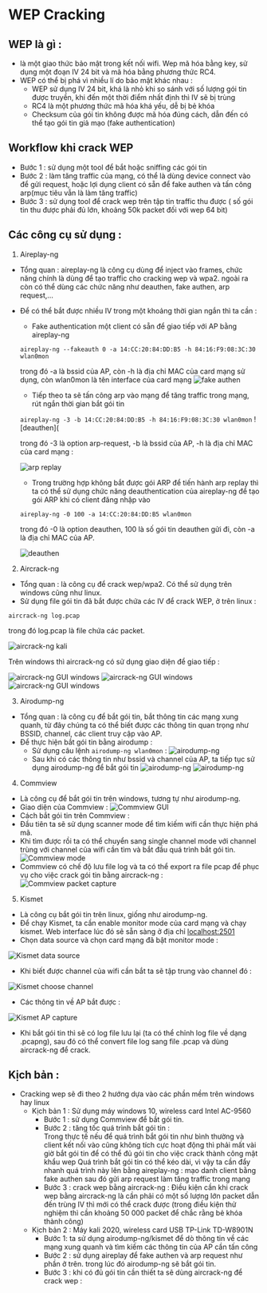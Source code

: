 # WEP Cracking
## WEP là gì :
- là một giao thức bảo mật trong kết nối wifi. Wep mã hóa bằng key, sử dụng một đoạn IV 24 bit và mã hóa bằng phương thức RC4.
- WEP có thể bị phá vì nhiều lí do bảo mật khác nhau :
  - WEP sử dụng IV 24 bit, khá là nhỏ khi so sánh với số lượng gói tin được truyền, khi đến một thời điểm nhất định thì IV sẽ bị trùng 
  - RC4 là một phương thức mã hóa khá yếu, dễ bị bẻ khóa
  - Checksum của gói tin không được mã hóa đúng cách, dẫn đến có thể tạo gói tin giả mạo (fake authentication) 
## Workflow khi crack WEP
- Bước 1 : sử dụng một tool để bắt hoặc sniffing các gói tin 
- Bước 2 : làm tăng traffic của mạng, có thể là dùng device connect vào để gửi request, hoặc lợi dụng client có sẵn để fake authen và tấn công arp(mục tiêu vẫn là làm tăng traffic)
- Bước 3 : sử dụng tool để crack wep trên tập tin traffic thu được ( số gói tin thu được phải đủ lớn, khoảng 50k packet đối với wep 64 bit) 
## Các công cụ sử dụng :
1. Aireplay-ng
- Tổng quan : aireplay-ng là công cụ dùng để inject vào frames, chức năng chính là dùng để tạo traffic cho cracking wep và wpa2. ngoài ra còn có thể dùng các chức năng như deauthen, fake authen, arp request,…
- Để có thể bắt được nhiều IV trong một khoảng thời gian ngắn thì ta cần :
  - Fake authentication một client có sẵn để giao tiếp với AP bằng aireplay-ng
  
  `aireplay-ng --fakeauth 0 -a 14:CC:20:84:DD:B5 -h 84:16:F9:08:3C:30 wlan0mon`
  
  trong đó -a là bssid của AP,  còn -h là địa chỉ MAC của card mạng sử dụng, còn wlan0mon là tên interface của card mạng
  ![fake authen](https://github.com/annapsyktova/wepcracking/blob/img/1.png)
  - Tiếp theo ta sẽ tấn công arp vào mạng để tăng traffic trong mạng,  rút ngắn thời gian bắt gói tin
  
  `aireplay-ng -3 -b 14:CC:20:84:DD:B5 -h 84:16:F9:08:3C:30 wlan0mon`
  ![deauthen](
  
  trong đó -3 là option arp-request, -b là bssid của AP, -h là địa chỉ MAC của card mạng :
  
  ![arp replay](https://github.com/annapsyktova/wepcracking/blob/img/2.png)
  - Trong trường hợp không bắt được gói ARP để tiến hành arp replay thì ta có thể sử dụng chức năng deauthentication của aireplay-ng để tạo gói ARP khi có client đăng nhập vào
  
  `aireplay-ng -0 100 -a 14:CC:20:84:DD:B5 wlan0mon`
  
  trong đó -0 là option deauthen, 100 là số gói tin deauthen gửi đi, còn -a là địa chỉ MAC của AP.
  
  ![deauthen](https://github.com/annapsyktova/wepcracking/blob/img/2-1.png)
2. Aircrack-ng
- Tổng quan : là công cụ để crack wep/wpa2.  Có thể sử dụng trên windows cũng như linux. 
- Sử dụng file gói tin đã bắt được chứa các IV để crack WEP, ở trên linux :

`aircrack-ng log.pcap`

trong đó log.pcap là file chứa các packet.

![aircrack-ng kali](https://github.com/annapsyktova/wepcracking/blob/img/6.png)

Trên windows thì aircrack-ng có sử dụng giao diện để giao tiếp :

![aircrack-ng GUI windows](https://github.com/annapsyktova/wepcracking/blob/img/3.png)
![aircrack-ng GUI windows](https://github.com/annapsyktova/wepcracking/blob/img/4.png)
![aircrack-ng GUI windows](https://github.com/annapsyktova/wepcracking/blob/img/5.png)


3. Airodump-ng
- Tổng quan : là công cụ để bắt gói tin, bắt thông tin các mạng xung quanh, từ đây chúng ta có thể biết được các thông tin quan trọng như BSSID, channel, các client truy cập vào AP.
- Để thực hiện bắt gói tin bằng airodump :
  - Sử dụng câu lệnh `airodump-ng wlan0mon` :
  ![airodump-ng](https://github.com/annapsyktova/wepcracking/blob/img/7.png)
  - Sau khi có các thông tin như bssid và channel của AP,  ta tiếp tục sử dụng airodump-ng để bắt gói tin
  ![airodump-ng](https://github.com/annapsyktova/wepcracking/blob/img/8.png)
  ![airodump-ng](https://github.com/annapsyktova/wepcracking/blob/img/9.png)
4. Commview
- Là công cụ để bắt gói tin trên windows, tương tự như airodump-ng.
- Giao diện của Commview :
![Commview GUI](https://github.com/annapsyktova/wepcracking/blob/img/10.png)
- Cách bắt gói tin trên Commview :
- Đầu tiên ta sẽ sử dụng scanner mode để tìm kiếm wifi cần thực hiện phá mã.
- Khi tìm được rồi ta có thể chuyển sang single channel mode với channel trùng với channel của wifi cần tìm và bắt đầu quá trình bắt gói tin.
![Commview mode](https://github.com/annapsyktova/wepcracking/blob/img/11.png)
- Commview có chế độ lưu file log và ta có thể export ra file pcap để phục vụ cho việc crack gói tin bằng aircrack-ng :
![Commview packet capture](https://github.com/annapsyktova/wepcracking/blob/img/12.png)

5. Kismet
- Là công cụ bắt gói tin trên linux, giống như airodump-ng.
- Để chạy Kismet, ta cần enable monitor mode của card mạng và chạy kismet. Web interface lúc đó sẽ sẵn sàng ở địa chỉ [localhost:2501](http:\\localhost:2501)
- Chọn data source và chọn card mạng đã bật monitor mode :

![Kismet data source](https://github.com/annapsyktova/wepcracking/blob/img/13.png)
- Khi biết được channel của wifi cần bắt ta sẽ tập trung vào channel đó :

![Kismet choose channel](https://github.com/annapsyktova/wepcracking/blob/img/14.png)
- Các thông tin về AP bắt được : 

![Kismet AP capture](https://github.com/annapsyktova/wepcracking/blob/img/15.png)
- Khi bắt gói tin thì sẽ có log file lưu lại (ta có thể chỉnh log file về dạng .pcapng),  sau đó có thể convert file log sang file .pcap và dùng aircrack-ng để crack.

## Kịch bản :

- Cracking wep sẽ đi theo 2 hướng dựa vào các phần mềm trên windows hay linux
  - Kịch bản 1 : Sử dụng máy windows 10, wireless card Intel AC-9560
    - Bước 1 : sử dụng Commview để bắt gói tin.
    - Bước 2 : tăng tốc quá trình bắt gói tin :    
      Trong thực tế nếu để quá trình bắt gói tin như bình thường và client kết nối vào cũng không tích cực hoạt động thì phải mất vài giờ bắt gói tin để có thể đủ gói tin cho việc crack thành công mật khẩu wep 
      Quá trình bắt gói tin có thể kéo dài, vì vậy ta cần đẩy nhanh quá trình này lên bằng aireplay-ng  :  mạo danh client bằng fake authen sau đó gửi arp request làm tăng traffic trong mạng 
    - Bước 3 : crack wep bằng aircrack-ng :
      Điều kiện cần khi crack wep bằng aircrack-ng là cần phải có một số lượng lớn packet dẫn đến trùng IV thì mới có thể crack được (trong điều kiện thử nghiệm thì cần khoảng 50 000 packet để chắc rằng bẻ khóa thành công) 
  - Kịch bản 2 : Máy kali 2020, wireless card USB TP-Link TD-W8901N
    - Bước 1: ta sử dụng airodump-ng/kismet để dò thông tin về các mạng xung quanh và tìm kiếm các thông tin của AP cần tấn công 
    - Bước 2 :  sử dụng aireplay để fake authen và arp request như phần ở trên.  trong lúc đó airodump-ng sẽ bắt gói tin. 
    - Bước 3 :  khi có đủ gói tin cần thiết ta sẽ dùng aircrack-ng để crack wep : 
